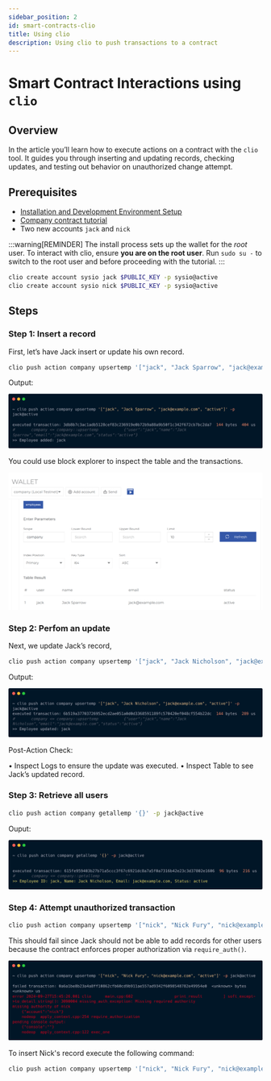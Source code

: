 ```yaml
---
sidebar_position: 2
id: smart-contracts-clio
title: Using clio
description: Using clio to push transactions to a contract
---
```


# Smart Contract Interactions using `clio`

## Overview

In the article you’ll learn how to execute actions on a contract with the `clio` tool. It guides you through inserting and updating records, checking updates, and testing out behavior on unauthorized change attempt.

## Prerequisites

- [Installation and Development Environment Setup](../../getting-started/install-dependencies.md)
- [Company contract tutorial](../company-contract.md)
- Two new accounts `jack` and `nick`

:::warning[REMINDER]
The install process sets up the wallet for the *root* user. To interact with clio, ensure **you are on the root user**. Run `sudo su -` to switch to the root user and before proceeding with the tutorial.
:::

```sh
clio create account sysio jack $PUBLIC_KEY -p sysio@active 
clio create account sysio nick $PUBLIC_KEY -p sysio@active
```

## Steps

### Step 1: Insert a record

First, let’s have Jack insert or update his own record.

```bash
clio push action company upsertemp '["jack", "Jack Sparrow", "jack@example.com", "active"]' -p jack@active
```

Output:

![create-record](/img/clio-create-record.png)

You could use block explorer to inspect the table and the transactions.

![be-table-check](/img/be-table-check.png)

### Step 2: Perfom an update

Next, we update Jack’s record,

```bash
clio push action company upsertemp '["jack", "Jack Nicholson", "jack@example.com", "active"]' -p jack@active
```

Output:

![update-record](/img/clio-update-record.png)

Post-Action Check:

 • Inspect Logs to ensure the update was executed.
 • Inspect Table to see Jack’s updated record.

### Step 3: Retrieve all users

```bash
clio push action company getallemp '{}' -p jack@active
```

Ouput:

![retrieve-records](/img/get-all.png)

### Step 4: Attempt unauthorized transaction

```bash
clio push action company upsertemp '["nick", "Nick Fury", "nick@example.com", "active"]' -p jack@active
```

This should fail since Jack should not be able to add records for other users because the contract enforces proper authorization via `require_auth()`.

![unauthorized](/img/unauthorized.png)

To insert Nick's record execute the following command:

```bash
clio push action company upsertemp '["nick", "Nick Fury", "nick@example.com", "active"]' -p nick@active
```
